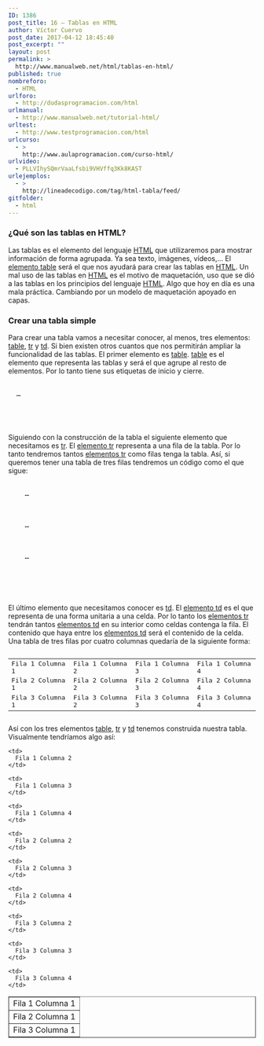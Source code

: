 ```yaml
---
ID: 1386
post_title: 16 – Tablas en HTML
author: Víctor Cuervo
post_date: 2017-04-12 18:45:40
post_excerpt: ""
layout: post
permalink: >
  http://www.manualweb.net/html/tablas-en-html/
published: true
nombreforo:
  - HTML
urlforo:
  - http://dudasprogramacion.com/html
urlmanual:
  - http://www.manualweb.net/tutorial-html/
urltest:
  - http://www.testprogramacion.com/html
urlcurso:
  - >
    http://www.aulaprogramacion.com/curso-html/
urlvideo:
  - PLLVIhySQmrVaaLfsbi9VHVffq3Kk8KAST
urlejemplos:
  - >
    http://lineadecodigo.com/tag/html-tabla/feed/
gitfolder:
  - html
---
```

### ¿Qué son las tablas en HTML?

<span style="font-weight: 400">Las tablas es el elemento del lenguaje </span>[<span style="font-weight: 400">HTML</span>][1]<span style="font-weight: 400"> que utilizaremos para mostrar información de forma agrupada. Ya sea texto, imágenes, vídeos,...</span> <span style="font-weight: 400">El </span>[<span style="font-weight: 400">elemento table</span>][2]<span style="font-weight: 400"> será el que nos ayudará para crear las tablas en </span>[<span style="font-weight: 400">HTML</span>][1]<span style="font-weight: 400">.</span> <span style="font-weight: 400">Un mal uso de las tablas en </span>[<span style="font-weight: 400">HTML</span>][1]<span style="font-weight: 400"> es el motivo de maquetación, uso que se dió a las tablas en los principios del lenguaje </span>[<span style="font-weight: 400">HTML</span>][1]<span style="font-weight: 400">. Algo que hoy en día es una mala práctica. Cambiando por un modelo de maquetación apoyado en capas.</span>

### Crear una tabla simple

<span style="font-weight: 400">Para crear una tabla vamos a necesitar conocer, al menos, tres elementos: </span>[<span style="font-weight: 400">table</span>][2]<span style="font-weight: 400">, </span>[<span style="font-weight: 400">tr</span>][3]<span style="font-weight: 400"> y </span>[<span style="font-weight: 400">td</span>][4]<span style="font-weight: 400">. Si bien existen otros cuantos que nos permitirán ampliar la funcionalidad de las tablas.</span> <span style="font-weight: 400">El primer elemento es </span>[<span style="font-weight: 400">table</span>][2]<span style="font-weight: 400">. </span>[<span style="font-weight: 400">table</span>][2]<span style="font-weight: 400"> es el elemento que representa las tablas y será el que agrupe al resto de elementos. Por lo tanto tiene sus etiquetas de inicio y cierre.</span>

<pre><table>
  …
    
  
</table></pre>

<span style="font-weight: 400">Siguiendo con la construcción de la tabla el siguiente elemento que necesitamos es </span>[<span style="font-weight: 400">tr</span>][3]<span style="font-weight: 400">. El </span>[<span style="font-weight: 400">elemento tr</span>][3]<span style="font-weight: 400"> representa a una fila de la tabla. Por lo tanto tendremos tantos </span>[<span style="font-weight: 400">elementos tr</span>][3]<span style="font-weight: 400"> como filas tenga la tabla.</span> <span style="font-weight: 400">Así, si queremos tener una tabla de tres filas tendremos un código como el que sigue:</span>

<pre><table>
  <tr>
    …
          
      
  </tr>
    
    
      
    
    
  
  <tr>
    …
          
      
  </tr>
    
    
      
    
    
  
  <tr>
    …
          
      
  </tr>
    
    
  
</table></pre>

<span style="font-weight: 400">El último elemento que necesitamos conocer es </span>[<span style="font-weight: 400">td</span>][4]<span style="font-weight: 400">. El </span>[<span style="font-weight: 400">elemento td</span>][4]<span style="font-weight: 400"> es el que representa de una forma unitaria a una celda. Por lo tanto los </span>[<span style="font-weight: 400">elementos tr</span>][3]<span style="font-weight: 400"> tendrán tantos </span>[<span style="font-weight: 400">elementos td</span>][4]<span style="font-weight: 400"> en su interior como celdas contenga la fila.</span> <span style="font-weight: 400">El contenido que haya entre los </span>[<span style="font-weight: 400">elementos td</span>][4]<span style="font-weight: 400"> será el contenido de la celda.</span> <span style="font-weight: 400">Una tabla de tres filas por cuatro columnas quedaría de la siguiente forma:</span>

<pre><table>
  <tr>
    <td>
      Fila 1 Columna 1
                
          
    </td>
        
        
            
        
        
    
    <td>
      Fila 1 Columna 2
                
          
    </td>
        
        
            
        
        
    
    <td>
      Fila 1 Columna 3
                
          
    </td>
        
        
            
        
        
    
    <td>
      Fila 1 Columna 4
                
          
    </td>
        
          
      
  </tr>
    
    
      
    
    
  
  <tr>
    <td>
      Fila 2 Columna 1
                
          
    </td>
        
        
            
        
        
    
    <td>
      Fila 2 Columna 2
                
          
    </td>
        
        
            
        
        
    
    <td>
      Fila 2 Columna 3
                
          
    </td>
        
        
            
        
        
    
    <td>
      Fila 2 Columna 4
                
          
    </td>
        
          
      
  </tr>
    
    
      
    
    
  
  <tr>
    <td>
      Fila 3 Columna 1
                
          
    </td>
        
        
            
        
        
    
    <td>
      Fila 3 Columna 2
                
          
    </td>
        
        
            
        
        
    
    <td>
      Fila 3 Columna 3
                
          
    </td>
        
        
            
        
        
    
    <td>
      Fila 3 Columna 4
                
          
    </td>
        
          
      
  </tr>
    
    
  
</table></pre>

<span style="font-weight: 400">Así con los tres elementos </span>[<span style="font-weight: 400">table</span>][2]<span style="font-weight: 400">, </span>[<span style="font-weight: 400">tr</span>][3]<span style="font-weight: 400"> y </span>[<span style="font-weight: 400">td</span>][4]<span style="font-weight: 400"> tenemos construida nuestra tabla.</span> <span style="font-weight: 400">Visualmente tendríamos algo así:</span>

<table border="1" width="100%">
  <tr>
    <td>
      Fila 1 Columna 1
    </td>
    
    <td>
      Fila 1 Columna 2
    </td>
    
    <td>
      Fila 1 Columna 3
    </td>
    
    <td>
      Fila 1 Columna 4
    </td>
  </tr>
  
  <tr>
    <td>
      Fila 2 Columna 1
    </td>
    
    <td>
      Fila 2 Columna 2
    </td>
    
    <td>
      Fila 2 Columna 3
    </td>
    
    <td>
      Fila 2 Columna 4
    </td>
  </tr>
  
  <tr>
    <td>
      Fila 3 Columna 1
    </td>
    
    <td>
      Fila 3 Columna 2
    </td>
    
    <td>
      Fila 3 Columna 3
    </td>
    
    <td>
      Fila 3 Columna 4
    </td>
  </tr>
</table>

 [1]: http://www.manualweb.net/tutorial-html/
 [2]: http://www.w3api.com/wiki/HTML:TABLE
 [3]: http://www.w3api.com/wiki/HTML:TR
 [4]: http://www.w3api.com/wiki/HTML:TD